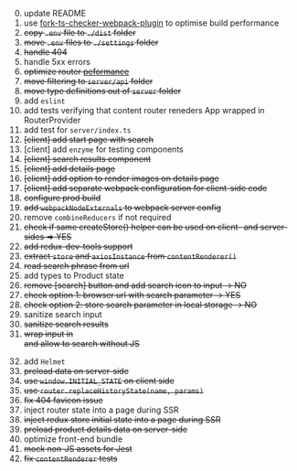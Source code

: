 0. update README
1. use [fork-ts-checker-webpack-plugin](https://github.com/TypeStrong/fork-ts-checker-webpack-plugin) to optimise build performance
2. ~~copy `.env` file to `./dist` folder~~
3. ~~move `.env` files to `./settings` folder~~
4. ~~handle 404~~
5. handle 5xx errors
6. ~~optimize router [peformance](https://router5.js.org/advanced/universal-routing#performance)~~
7. ~~move filtering to `server/api` folder~~
8. ~~move type definitions out of `server` folder~~
9. add `eslint`
10. add tests verifying that content router reneders App wrapped in RouterProvider
11. add test for `server/index.ts`
12. ~~[client] add start page with search~~
13. [client] add `enzyme` for testing components
14. ~~[client] search results component~~
15. ~~[client] add details page~~
16. ~~[client] add option to render images on details page~~
17. ~~[client] add separate webpack configuration for client-side code~~
18. ~~configure prod build~~
19. ~~add `webpackNodeExternals` to webpack server config~~
20. remove `combineReducers` if not required
21. ~~check if same createStore() helper can be used on client- and server- sides => YES~~
22. ~~add redux-dev-tools support~~
23. ~~extract `store` and `axiosInstance` from `contentRenderer()`~~
24. ~~read search phrase from url~~
25. add types to Product state
26. ~~remove [search] button and add search icon to input -> NO~~
27. ~~check option 1: browser url with search parameter -> YES~~
28. ~~check option 2: store search parameter in local storage -> NO~~
29. sanitize search input
30. ~~sanitize search results~~
31. ~~wrap input in <form> and allow to search without JS~~
32. add `Helmet`
33. ~~preload data on server-side~~
34. ~~use `window.INITIAL_STATE` on client side~~
35. ~~use `router.replaceHistoryState(name, params)`~~
36. ~~fix 404 favicon issue~~
37. inject router state into a page during SSR
38. ~~inject redux store initial state into a page during SSR~~
39. ~~preload product details data on server-side~~
40. optimize front-end bundle
41. ~~mock non-JS assets for Jest~~
42. ~~fix `contentRenderer` tests~~
